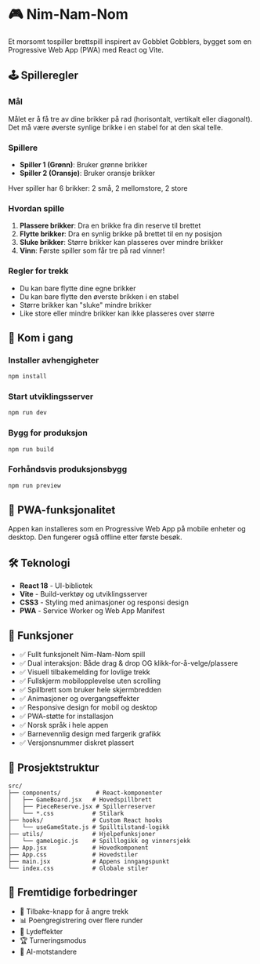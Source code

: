 # 🎮 Nim-Nam-Nom

Et morsomt tospiller brettspill inspirert av Gobblet Gobblers, bygget som en Progressive Web App (PWA) med React og Vite.

## 🕹️ Spilleregler

### Mål
Målet er å få tre av dine brikker på rad (horisontalt, vertikalt eller diagonalt). Det må være øverste synlige brikke i en stabel for at den skal telle.

### Spillere
- **Spiller 1 (Grønn)**: Bruker grønne brikker
- **Spiller 2 (Oransje)**: Bruker oransje brikker

Hver spiller har 6 brikker: 2 små, 2 mellomstore, 2 store

### Hvordan spille
1. **Plassere brikker**: Dra en brikke fra din reserve til brettet
2. **Flytte brikker**: Dra en synlig brikke på brettet til en ny posisjon
3. **Sluke brikker**: Større brikker kan plasseres over mindre brikker
4. **Vinn**: Første spiller som får tre på rad vinner!

### Regler for trekk
- Du kan bare flytte dine egne brikker
- Du kan bare flytte den øverste brikken i en stabel
- Større brikker kan "sluke" mindre brikker
- Like store eller mindre brikker kan ikke plasseres over større

## 🚀 Kom i gang

### Installer avhengigheter
```bash
npm install
```

### Start utviklingsserver
```bash
npm run dev
```

### Bygg for produksjon
```bash
npm run build
```

### Forhåndsvis produksjonsbygg
```bash
npm run preview
```

## 📱 PWA-funksjonalitet

Appen kan installeres som en Progressive Web App på mobile enheter og desktop. Den fungerer også offline etter første besøk.

## 🛠️ Teknologi

- **React 18** - UI-bibliotek
- **Vite** - Build-verktøy og utviklingsserver
- **CSS3** - Styling med animasjoner og responsi design
- **PWA** - Service Worker og Web App Manifest

## 🎨 Funksjoner

- ✅ Fullt funksjonelt Nim-Nam-Nom spill
- ✅ Dual interaksjon: Både drag & drop OG klikk-for-å-velge/plassere
- ✅ Visuell tilbakemelding for lovlige trekk
- ✅ Fullskjerm mobilopplevelse uten scrolling
- ✅ Spillbrett som bruker hele skjermbredden
- ✅ Animasjoner og overgangseffekter
- ✅ Responsive design for mobil og desktop
- ✅ PWA-støtte for installasjon
- ✅ Norsk språk i hele appen
- ✅ Barnevennlig design med fargerik grafikk
- ✅ Versjonsnummer diskret plassert

## 📁 Prosjektstruktur

```
src/
├── components/          # React-komponenter
│   ├── GameBoard.jsx   # Hovedspillbrett
│   ├── PieceReserve.jsx # Spillerreserver
│   └── *.css           # Stilark
├── hooks/              # Custom React hooks
│   └── useGameState.js # Spilltilstand-logikk
├── utils/              # Hjelpefunksjoner
│   └── gameLogic.js    # Spilllogikk og vinnersjekk
├── App.jsx             # Hovedkomponent
├── App.css             # Hovedstiler
├── main.jsx            # Appens inngangspunkt
└── index.css           # Globale stiler
```

## 🎯 Fremtidige forbedringer

- 🔄 Tilbake-knapp for å angre trekk
- 📊 Poengregistrering over flere runder
- 🎵 Lydeffekter
- 🏆 Turneringsmodus
- 🤖 AI-motstandere